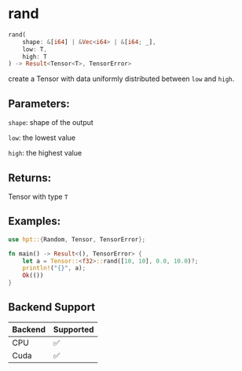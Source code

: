 # rand
```rust
rand(
    shape: &[i64] | &Vec<i64> | &[i64; _], 
    low: T, 
    high: T
) -> Result<Tensor<T>, TensorError>
```
create a Tensor with data uniformly distributed between `low` and `high`.
## Parameters:
`shape`: shape of the output

`low`: the lowest value

`high`: the highest value
## Returns:
Tensor with type `T`
## Examples:
```rust
use hpt::{Random, Tensor, TensorError};

fn main() -> Result<(), TensorError> {
    let a = Tensor::<f32>::rand([10, 10], 0.0, 10.0)?;
    println!("{}", a);
    Ok(())
}
```
## Backend Support
| Backend | Supported |
|---------|-----------|
| CPU     | ✅         |
| Cuda    | ✅        |
